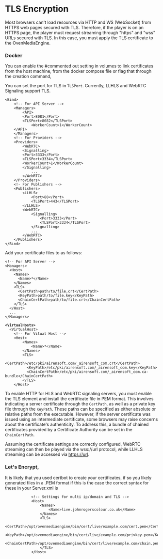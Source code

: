 # TLS Encryption

Most browsers can't load resources via HTTP and WS (WebSocket) from HTTPS web pages secured with TLS. Therefore, if the player is on an HTTPS page, the player must request streaming through "https" and "wss" URLs secured with TLS. In this case, you must apply the TLS certificate to the OvenMediaEngine.

### Docker
You can enable the #commented out setting in volumes to link certificates from the host machine, from the docker compose file or flag that through the creation command, 

You can set the port for TLS in `TLSPort`. Currently, LLHLS and WebRTC Signaling support TLS.

```markup
<Bind>
    <!-- For API Server -->
    <Managers>
	    <API>
	    <Port>8081</Port>
	    <TLSPort>8082</TLSPort>
            <WorkerCount>1</WorkerCount>
	</API>
    </Managers>
    <!-- For Providers -->
    <Providers>
        <WebRTC>
	    <Signalling>
		<Port>3333</Port>
		<TLSPort>3334</TLSPort>
		<WorkerCount>1</WorkerCount>
	    </Signalling>
            ...
        </WebRTC>
    </Providers>
    <!- For Publishers -->
    <Publishers>
        <LLHLS>
            <Port>80</Port>
            <TLSPort>443</TLSPort>
        </LLHLS>
        <WebRTC>
            <Signalling>
                <Port>3333</Port>
                <TLSPort>3334</TLSPort>
            </Signalling>
            ...
        </WebRTC>
    </Publishers>
</Bind>
```

Add your certificate files to  as follows:

<pre class="language-markup"><code class="lang-markup">&#x3C;!-- For API Server -->
&#x3C;Managers>
  &#x3C;Host>
    &#x3C;Names>
      &#x3C;Name>*&#x3C;/Name>
    &#x3C;/Names>
    &#x3C;TLS>
      &#x3C;CertPath>path/to/file.crt&#x3C;/CertPath>
      &#x3C;KeyPath>path/to/file.key&#x3C;/KeyPath>
      &#x3C;ChainCertPath>path/to/file.crt&#x3C;/ChainCertPath>
    &#x3C;/TLS>
  &#x3C;/Host>
  ...
&#x3C;/Managers>

<strong>&#x3C;VirtualHosts>
</strong>  &#x3C;VirtualHost>
    &#x3C;!-- For Vitual Host -->
    &#x3C;Host>
        &#x3C;Names>
            &#x3C;Name>*&#x3C;/Name>
        &#x3C;/Names>
        &#x3C;TLS>
          &#x3C;CertPath>/etc/pki/airensoft.com/_airensoft_com.crt&#x3C;/CertPath>
          &#x3C;KeyPath>/etc/pki/airensoft.com/_airensoft_com.key&#x3C;/KeyPath>
          &#x3C;ChainCertPath>/etc/pki/airensoft.com/_airensoft_com.ca-bundle&#x3C;/ChainCertPath>
        &#x3C;/TLS>
    &#x3C;/Host>
</code></pre>

To enable HTTP for HLS and WebRTC signaling servers, you must enable the TLS element and install the certificate file in PEM format. This involves indicating a server certificate through the `CertPath`, as well as a private key file through the `KeyPath`. These paths can be specified as either absolute or relative paths from the executable. However, if the server certificate was issued using an intermediate certificate, some browsers may raise concerns about the certificate's authenticity. To address this, a bundle of chained certificates provided by a Certificate Authority can be set in the `ChainCertPath`.

Assuming the certificate settings are correctly configured, WebRTC streaming can then be played via the wss://url protocol, while LLHLS streaming can be accessed via [https://url](https://url/).

### Let's Encrypt, 

It is likely that you used certbot to create your certificates, if so you likely generated files in a .PEM format if this is the case the correct syntax for these in your Server.xml is 

```markup
			<!-- Settings for multi ip/domain and TLS -->
			<Host>
				<Names>
					<Name>live.johnrogerscolour.co.uk</Name>
				</Names>
				<TLS>
					<CertPath>/opt/ovenmediaengine/bin/cert/live/example.com/cert.pem</CertPath>
					<KeyPath>/opt/ovenmediaengine/bin/cert/live/example.com/privkey.pem</KeyPath>
					<ChainCertPath>/opt/ovenmediaengine/bin/cert/live/example.com/chain.pem</ChainCertPath>
				</TLS>
			</Host>
```


